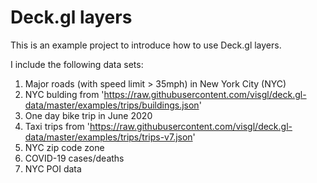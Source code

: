 # Deck.gl layers

This is an example project to introduce how to use Deck.gl layers.

I include the following data sets:
1. Major roads (with speed limit > 35mph) in New York City (NYC)
2. NYC bulding from  'https://raw.githubusercontent.com/visgl/deck.gl-data/master/examples/trips/buildings.json'
3. One day bike trip in June 2020 
4. Taxi trips from 'https://raw.githubusercontent.com/visgl/deck.gl-data/master/examples/trips/trips-v7.json'
5. NYC zip code zone
6. COVID-19 cases/deaths
7. NYC POI data